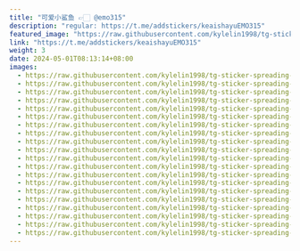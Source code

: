 ```yaml
---
title: "可爱小鲨鱼 👉🏻 @emo315"
description: "regular: https://t.me/addstickers/keaishayuEMO315"
featured_image: "https://raw.githubusercontent.com/kylelin1998/tg-sticker-spreading-worldwide-images/main/img/d07486c8-5095-4d7a-89d7-0ca1d2703b62.jpg"
link: "https://t.me/addstickers/keaishayuEMO315"
weight: 3
date: 2024-05-01T08:13:14+08:00
images:
  - https://raw.githubusercontent.com/kylelin1998/tg-sticker-spreading-worldwide-images/main/img/d07486c8-5095-4d7a-89d7-0ca1d2703b62.jpg
  - https://raw.githubusercontent.com/kylelin1998/tg-sticker-spreading-worldwide-images/main/img/b6051d15-3bd4-4183-a34a-2caf5a649a31.jpg
  - https://raw.githubusercontent.com/kylelin1998/tg-sticker-spreading-worldwide-images/main/img/a6c1da5a-a57a-4187-83ea-15a30829d726.jpg
  - https://raw.githubusercontent.com/kylelin1998/tg-sticker-spreading-worldwide-images/main/img/368c32f0-1f9e-46d2-84e2-44b91abb0745.jpg
  - https://raw.githubusercontent.com/kylelin1998/tg-sticker-spreading-worldwide-images/main/img/63d78a6c-3bbc-4d54-bbe6-508b8edb9bb3.jpg
  - https://raw.githubusercontent.com/kylelin1998/tg-sticker-spreading-worldwide-images/main/img/f64371a0-5771-4539-8337-2b9a0a480d60.jpg
  - https://raw.githubusercontent.com/kylelin1998/tg-sticker-spreading-worldwide-images/main/img/c07ee507-3a5d-4d17-a8d5-3156d64d0492.jpg
  - https://raw.githubusercontent.com/kylelin1998/tg-sticker-spreading-worldwide-images/main/img/3115d5b3-b959-41e1-bc5c-cfe1be6acddf.jpg
  - https://raw.githubusercontent.com/kylelin1998/tg-sticker-spreading-worldwide-images/main/img/7dab6de7-bb8a-4a40-8241-61b1215bcb46.jpg
  - https://raw.githubusercontent.com/kylelin1998/tg-sticker-spreading-worldwide-images/main/img/90e64ac3-d175-4173-ac94-28562069b597.jpg
  - https://raw.githubusercontent.com/kylelin1998/tg-sticker-spreading-worldwide-images/main/img/6fb4097e-31c3-4fbe-9921-b8ed436c81b9.jpg
  - https://raw.githubusercontent.com/kylelin1998/tg-sticker-spreading-worldwide-images/main/img/01191071-4493-4cd2-83f8-0ea8171b8795.jpg
  - https://raw.githubusercontent.com/kylelin1998/tg-sticker-spreading-worldwide-images/main/img/b5954d13-60ee-4da2-adcc-a78b33fbcdf5.jpg
  - https://raw.githubusercontent.com/kylelin1998/tg-sticker-spreading-worldwide-images/main/img/3463006e-fd2e-4945-81d8-b712fa38e973.jpg
  - https://raw.githubusercontent.com/kylelin1998/tg-sticker-spreading-worldwide-images/main/img/43c569a7-1ba7-4bcb-84b3-2b1e89caea81.jpg
  - https://raw.githubusercontent.com/kylelin1998/tg-sticker-spreading-worldwide-images/main/img/fefa5266-c237-4e34-90cf-a0b93e312de4.jpg
  - https://raw.githubusercontent.com/kylelin1998/tg-sticker-spreading-worldwide-images/main/img/39ab1aa4-e45d-490b-a060-86ea87ffa0cd.jpg
  - https://raw.githubusercontent.com/kylelin1998/tg-sticker-spreading-worldwide-images/main/img/30b390d5-47f7-45d0-b10a-3ec376008ab6.jpg
  - https://raw.githubusercontent.com/kylelin1998/tg-sticker-spreading-worldwide-images/main/img/36ad54cb-ec5e-4720-aef7-3d84bfd9e6fb.jpg
  - https://raw.githubusercontent.com/kylelin1998/tg-sticker-spreading-worldwide-images/main/img/cf8ab6fa-580e-4db1-92d0-56ab945aab21.jpg
---
```

